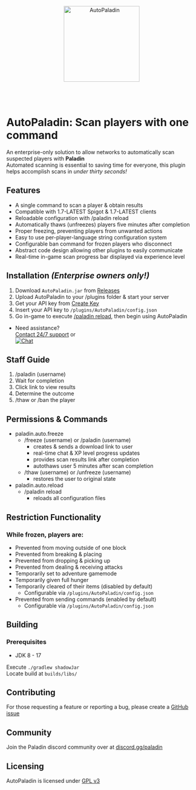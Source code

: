 <br/>
<a href="https://pld.ac" target="blank_">
    <center><img height="200" alt="AutoPaladin" src="https://cdn.paladin.ac/paladin.svg"/></center>
</a>
<br/> 
<br>
<br>

# <b>AutoPaladin</b>: Scan players with one command
An enterprise-only solution to allow networks to automatically scan suspected players with <b>Paladin</b> <br>
Automated scanning is essential to saving time for everyone, this plugin helps accomplish scans in <i>under thirty seconds!</i>

## <b>Features</b>
- A single command to scan a player & obtain results
- Compatible with 1.7-LATEST Spigot & 1.7-LATEST clients
- Reloadable configuration with /paladin reload
- Automatically thaws (unfreezes) players five minutes after completion
- Proper freezing, preventing players from unwanted actions
- Easy to use per-player-language string configuration system
- Configurable ban command for frozen players who disconnect
- Abstract code design allowing other plugins to easily communicate
- Real-time in-game scan progress bar displayed via experience level

## <b>Installation <i>(Enterprise owners only!)</i></b>
1. Download `AutoPaladin.jar` from [Releases](https://github.com/MoneliteOy/AutoPaladin/releases/latest)<br>
2. Upload AutoPaladin to your /plugins folder & start your server<br>
3. Get your API key from [Create Key](https://dash.paladin.ac/api)<br>
4. Insert your API key to `/plugins/AutoPaladin/config.json`<br>
5. Go in-game to execute <u>/paladin reload</u>, then begin using AutoPaladin<br>
- Need assistance?<br>
    [Contact 24/7 support](https://pld.ac/support) or <br>
        [![Chat](https://img.shields.io/badge/chat-Discord%20Tickets-brightred?style=flat&label=Contact%20us%20via&color=%321a)](https://pld.ac/discord) <br>

## <b>Staff Guide</b>
1. /paladin (username)
2. Wait for completion
3. Click link to view results
4. Determine the outcome
5. /thaw or /ban the player

## <b>Permissions & Commands</b>
- paladin.auto.freeze
    - /freeze (username) or /paladin (username)
        - creates & sends a download link to user
        - real-time chat & XP level progress updates
        - provides scan results link after completion
        - autothaws user 5 minutes after scan completion
    - /thaw (username) or /unfreeze (username)
        - restores the user to original state
- paladin.auto.reload
    - /paladin reload
        - reloads all configuration files

## <b>Restriction Functionality</b>
### <b>While frozen, players are:</b>
- Prevented from moving outside of one block
- Prevented from breaking & placing
- Prevented from dropping & picking up
- Prevented from dealing & receiving attacks
- Temporarily set to adventure gamemode
- Temporarily given full hunger
- Temporarily cleared of their items (disabled by default)
    - Configurable via `/plugins/AutoPaladin/config.json`
- Prevented from sending commands (enabled by default)
    - Configurable via `/plugins/AutoPaladin/config.json`

## <b>Building</b>
### Prerequisites
 - JDK 8 - 17

Execute `./gradlew shadowJar` <br>
Locate build at `builds/libs/`

## <b>Contributing</b>
For those requesting a feature or reporting a bug, please create a [GitHub issue](https://github.com/MoneliteOy/AutoPaladin/issues/new)

## <b>Community</b>
Join the Paladin discord community over at [discord.gg/paladin](https://pld.ac/discord)

## <b>Licensing</b>
AutoPaladin is licensed under [GPL v3](https://github.com/MoneliteOy/AutoPaladin/blob/master/LICENSE)